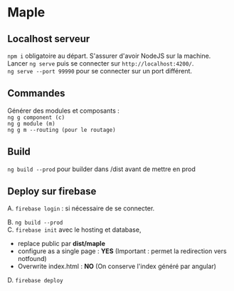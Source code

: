 # Maple #

## Localhost serveur
`npm i` obligatoire au départ. S'assurer d'avoir NodeJS sur la machine.<br> 
Lancer `ng serve` puis se connecter sur `http://localhost:4200/`.<br>
`ng serve --port 99990` pour se connecter sur un port différent.

## Commandes
Générer des modules et composants : <br>
`ng g component (c)`<br>
`ng g module (m)`<br>
`ng g m --routing (pour le routage)`<br>

## Build
`ng build --prod` pour builder dans /dist avant de mettre en prod

## Deploy sur firebase
A. `firebase login` : si nécessaire de se connecter.<br> 

B. `ng build --prod`<br>
C. `firebase init` avec le hosting et database, <br>

<ul><li>replace public par <b>dist/maple</b></li>
<li>configure as a single page : <b>YES</b> (Important : permet la redirection vers notfound)</li>
<li>Overwrite index.html : <b>NO</b> (On conserve l'index généré par angular)</li>
</ul>

D. `firebase deploy` <br>


